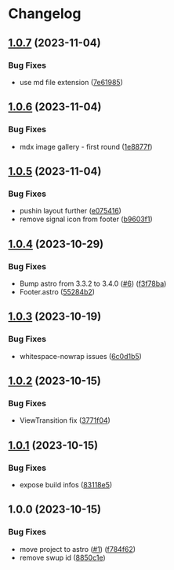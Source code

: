 # Changelog

## [1.0.7](https://github.com/argepasing/grabenfleck-web/compare/v1.0.6...v1.0.7) (2023-11-04)


### Bug Fixes

* use md file extension ([7e61985](https://github.com/argepasing/grabenfleck-web/commit/7e61985361e2d79a30e0a25602c8565019a7a221))

## [1.0.6](https://github.com/argepasing/grabenfleck-web/compare/v1.0.5...v1.0.6) (2023-11-04)


### Bug Fixes

* mdx image gallery - first round ([1e8877f](https://github.com/argepasing/grabenfleck-web/commit/1e8877ffb2be9f1d603706107d973a145ae09b5d))

## [1.0.5](https://github.com/argepasing/grabenfleck-web/compare/v1.0.4...v1.0.5) (2023-11-04)


### Bug Fixes

* pushin layout further ([e075416](https://github.com/argepasing/grabenfleck-web/commit/e075416bf0310234b71dbe476bbd710c4904fab7))
* remove signal icon from footer ([b9603f1](https://github.com/argepasing/grabenfleck-web/commit/b9603f1d98f0f3ed4a7a29ab590f223965653eb0))

## [1.0.4](https://github.com/argepasing/grabenfleck-web/compare/v1.0.3...v1.0.4) (2023-10-29)


### Bug Fixes

* Bump astro from 3.3.2 to 3.4.0 ([#6](https://github.com/argepasing/grabenfleck-web/issues/6)) ([f3f78ba](https://github.com/argepasing/grabenfleck-web/commit/f3f78ba3908902f93a779308574651e40469edd7))
* Footer.astro ([55284b2](https://github.com/argepasing/grabenfleck-web/commit/55284b2a834659ca511bded763981a9222809454))

## [1.0.3](https://github.com/argepasing/grabenfleck-web/compare/v1.0.2...v1.0.3) (2023-10-19)


### Bug Fixes

* whitespace-nowrap issues ([6c0d1b5](https://github.com/argepasing/grabenfleck-web/commit/6c0d1b5005c3e18d149908d1e24102f1293247f8))

## [1.0.2](https://github.com/argepasing/grabenfleck-web/compare/v1.0.1...v1.0.2) (2023-10-15)


### Bug Fixes

* ViewTransition fix ([3771f04](https://github.com/argepasing/grabenfleck-web/commit/3771f04afd8c03e54fa9ca6de664ff4a18c26793))

## [1.0.1](https://github.com/argepasing/grabenfleck-web/compare/v1.0.0...v1.0.1) (2023-10-15)


### Bug Fixes

* expose build infos ([83118e5](https://github.com/argepasing/grabenfleck-web/commit/83118e5e58696f144d211ea8799338e2fca0bb21))

## 1.0.0 (2023-10-15)


### Bug Fixes

* move project to astro ([#1](https://github.com/argepasing/grabenfleck-web/issues/1)) ([f784f62](https://github.com/argepasing/grabenfleck-web/commit/f784f625db5c8d282dd85740dda1bb96cdf924cd))
* remove swup id ([8850c1e](https://github.com/argepasing/grabenfleck-web/commit/8850c1e0e83e397522d77b2e596e62e37a45b6df))
